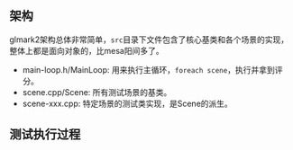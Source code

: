 ## 架构
glmark2架构总体非常简单，`src`目录下文件包含了核心基类和各个场景的实现，整体上都是面向对象的，比mesa阳间多了。

- main-loop.h/MainLoop: 用来执行主循环，`foreach scene`，执行并拿到评分。
- scene.cpp/Scene: 所有测试场景的基类。
- scene-xxx.cpp: 特定场景的测试类实现，是Scene的派生。

## 测试执行过程